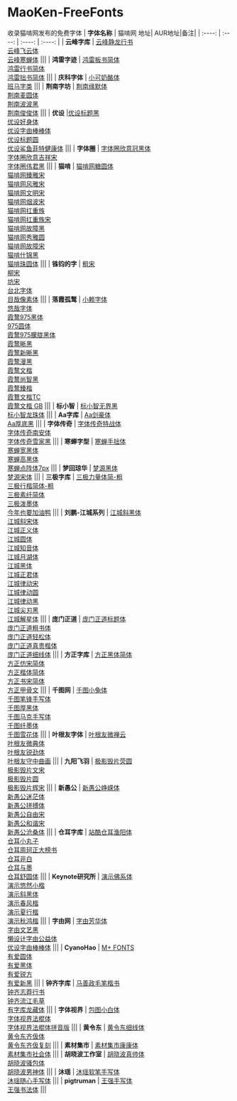 # MaoKen-FreeFonts
收录猫啃网发布的免费字体
| **字体名称** | 猫啃网 地址| AUR地址|备注|
| :----: | :----: | :----: | :----: |
| **云峰字库** | [云峰静龙行书](https://www.maoken.com/freefonts/16178.html) <br> [云峰飞云体](https://www.maoken.com/freefonts/16607.html) <br> [云峰寒蝉体](https://www.maoken.com/freefonts/18085.html) |||
| **鸿雷字迹** | [鸿雷板书简体](https://www.maoken.com/freefonts/3791.html) <br> [鸿雷行书简体](https://www.maoken.com/freefonts/16904.html) <br> [鸿雷拙书简体](https://www.maoken.com/freefonts/17746.html) |||
| **庆科字体** | [小可奶酪体](https://www.maoken.com/freefonts/15194.html) <br> [班马字类](https://www.maoken.com/freefonts/17628.html) |||
| **荆南字坊** | [荆南缘默体](https://www.maoken.com/freefonts/9550.html) <br> [荆南麦圆体](https://www.maoken.com/freefonts/12727.html) <br> [荆南波波黑](https://www.maoken.com/freefonts/14257.html) <br> [荆南俊俊体](https://www.maoken.com/freefonts/17414.html) |||
| **优设** |[优设标题黑](https://www.maoken.com/freefonts/1413.html) <br> [优设好身体](https://www.maoken.com/freefonts/2840.html) <br> [优设字由棒棒体](https://www.maoken.com/freefonts/9573.html) <br> [优设标题圆](https://www.maoken.com/freefonts/14598.html) <br> [优设鲨鱼菲特健康体](https://www.maoken.com/freefonts/17272.html) |||
| **字体圈** | [字体圈欣意冠黑体](https://www.maoken.com/freefonts/3664.html) <br> [字体圈欣意吉祥宋](https://www.maoken.com/freefonts/8943.html) <br> [字体圈伟君黑](https://www.maoken.com/freefonts/17052.html) |||
| **猫啃** | [猫啃网糖圆体](https://www.maoken.com/freefonts/6058.html) <br> [猫啃网臻雅宋](https://www.maoken.com/freefonts/7006.html) <br> [猫啃网风雅宋](https://www.maoken.com/freefonts/7026.html) <br> [猫啃网文明宋](https://www.maoken.com/freefonts/7658.html) <br> [猫啃网烟波宋](https://www.maoken.com/freefonts/7911.html) <br> [猫啃网扛重族](https://www.maoken.com/freefonts/11067.html) <br> [猫啃网扛重族宋](https://www.maoken.com/freefonts/11876.html) <br> [猫啃网故障黑](https://www.maoken.com/freefonts/14318.html) <br> [猫啃网秀雅圆](https://www.maoken.com/freefonts/15394.html) <br> [猫啃网故障宋](https://www.maoken.com/freefonts/15861.html) <br> [猫啃什锦黑](https://www.maoken.com/freefonts/16964.html) <br> [猫啃珠圆体](https://www.maoken.com/freefonts/17948.html) |||
| **铢钧的字** | [粗宋](https://www.maoken.com/freefonts/11089.html) <br> [柳宋](https://www.maoken.com/freefonts/11271.html) <br> [坊宋](https://www.maoken.com/freefonts/13709.html) <br> [台北字体](https://www.maoken.com/freefonts/15633.html) <br> [目哉像素体](https://www.maoken.com/freefonts/16894.html) |||
| **落霞孤鹜** | [小赖字体](https://www.maoken.com/freefonts/4306.html) <br> [悠哉字体](https://www.maoken.com/freefonts/5423.html) <br> [霞鹜975黑体](https://www.maoken.com/freefonts/6327.html) <br> [975圆体](https://www.maoken.com/freefonts/6339.html) <br> [霞鹜975朦胧黑体](https://www.maoken.com/freefonts/7146.html) <br> [霞鹜晰黑](https://www.maoken.com/freefonts/8781.html) <br> [霞鹜新晰黑](https://www.maoken.com/freefonts/8999.html) <br> [霞鹜漫黑](https://www.maoken.com/freefonts/9523.html) <br> [霞鹜文楷](https://www.maoken.com/freefonts/9704.html) <br> [霞鹜尚智黑](https://www.maoken.com/freefonts/10610.html) <br> [霞鹜臻楷](https://www.maoken.com/freefonts/14773.html) <br> [霞鶩文楷TC](https://www.maoken.com/freefonts/16424.html) <br> [霞鹜文楷 GB](https://www.maoken.com/freefonts/16864.html) |||
| **标小智** | [标小智无界黑](https://www.maoken.com/freefonts/16766.html) <br> [标小智龙珠体](https://www.maoken.com/freefonts/17684.html) |||
| **Aa字库** | [Aa剑豪体](https://www.maoken.com/freefonts/15675.html) <br> [Aa厚底黑](https://www.maoken.com/freefonts/16733.html) |||
| **字体传奇** | [字体传奇特战体](https://www.maoken.com/freefonts/5307.html) <br> [字体传奇南安体](https://www.maoken.com/freefonts/10620.html) <br> [字体传奇雪家黑](https://www.maoken.com/freefonts/16626.html) |||
| **寒蝉字型** | [寒蝉手拙体](https://www.maoken.com/freefonts/2410.html) <br> [寒蝉宽黑体](https://www.maoken.com/freefonts/14435.html) <br> [寒蝉高黑体](https://www.maoken.com/freefonts/14450.html) <br> [寒蝉点阵体7px](https://www.maoken.com/freefonts/15595.html) |||
| **梦回琼华** | [梦源黑体](https://www.maoken.com/freefonts/15248.html) <br> [梦源宋体](https://www.maoken.com/freefonts/15311.html) |||
| **三极字库** | [三极力量体简-粗](https://www.maoken.com/freefonts/13769.html) <br> [三极行楷简体-粗](https://www.maoken.com/freefonts/13772.html) <br> [三极素纤简体](https://www.maoken.com/freefonts/13786.html) <br> [三极泼墨体](https://www.maoken.com/freefonts/13790.html) <br> [今年也要加油鸭](https://www.maoken.com/freefonts/15223.html) |||
| **刘鹏-江城系列** | [江城斜黑体](https://www.maoken.com/freefonts/4589.html) <br> [江城斜宋体](https://www.maoken.com/freefonts/4679.html) <br> [江城正义体](https://www.maoken.com/freefonts/4794.html) <br> [江城圆体](https://www.maoken.com/freefonts/4916.html) <br> [江城知音体](https://www.maoken.com/freefonts/5031.html) <br> [江城月湖体](https://www.maoken.com/freefonts/5091.html) <br> [江城黑体](https://www.maoken.com/freefonts/5275.html) <br> [江城正君体](https://www.maoken.com/freefonts/6264.html) <br> [江城律动宋](https://www.maoken.com/freefonts/7041.html) <br> [江城律动圆](https://www.maoken.com/freefonts/7116.html) <br> [江城律动黑](https://www.maoken.com/freefonts/7133.html) <br> [江城尖刃黑](https://www.maoken.com/freefonts/7208.html) <br> [江城解星体](https://www.maoken.com/freefonts/15107.html) |||
| **庞门正道** | [庞门正道标题体](https://www.maoken.com/freefonts/977.html) <br> [庞门正道粗书体](https://www.maoken.com/freefonts/1080.html) <br> [庞门正道轻松体](https://www.maoken.com/freefonts/1123.html) <br> [庞门正道真贵楷体](https://www.maoken.com/freefonts/8679.html) <br> [庞门正道细线体](https://www.maoken.com/freefonts/14409.html) |||
| **方正字库** | [方正黑体简体](https://www.maoken.com/freefonts/1831.html) <br> [方正仿宋简体](https://www.maoken.com/freefonts/1841.html) <br> [方正楷体简体](https://www.maoken.com/freefonts/1850.html) <br> [方正书宋简体](https://www.maoken.com/freefonts/1857.html) <br> [方正甲骨文](https://www.maoken.com/freefonts/11743.html) |||
| **千图网** | [千图小兔体](https://www.maoken.com/freefonts/6682.html) <br> [千图笔锋手写体](https://www.maoken.com/freefonts/11288.html) <br> [千图厚黑体](https://www.maoken.com/freefonts/11301.html) <br> [千图马克手写体](https://www.maoken.com/freefonts/11312.html) <br> [千图纤墨体](https://www.maoken.com/freefonts/11323.html) <br> [千图雪花体](https://www.maoken.com/freefonts/11334.html) |||
| **叶根友字体** | [叶根友微禅云](https://www.maoken.com/freefonts/1513.html) <br> [叶根友微典体](https://www.maoken.com/freefonts/1522.html) <br> [叶根友锐劲体](https://www.maoken.com/freefonts/1530.html) <br> [叶根友守中曲画](https://www.maoken.com/freefonts/1541.html) |||
| **九阳飞羽** | [极影毁片荧圆](https://www.maoken.com/freefonts/9772.html) <br> [极影毁片文宋](https://www.maoken.com/freefonts/9917.html) <br> [极影毁片圆](https://www.maoken.com/freefonts/6276.html) <br> [极影毁片辉宋](https://www.maoken.com/freefonts/6402.html) |||
| **新愚公** | [新愚公峥嵘体](https://www.maoken.com/freefonts/7164.html) <br> [新愚公迷茫体](https://www.maoken.com/freefonts/7173.html) <br> [新愚公拼搏体](https://www.maoken.com/freefonts/7759.html) <br> [新愚公自由宋](https://www.maoken.com/freefonts/7628.html) <br> [新愚公和谐宋](https://www.maoken.com/freefonts/7595.html) <br> [新愚公沧桑体](https://www.maoken.com/freefonts/7186.html) |||
| **仓耳字库** | [站酷仓耳渔阳体](https://www.maoken.com/freefonts/6665.html) <br> [仓耳小丸子](https://www.maoken.com/freefonts/6901.html) <br> [仓耳周珂正大榜书](https://www.maoken.com/freefonts/6910.html) <br> [仓耳非白](https://www.maoken.com/freefonts/6919.html) <br> [仓耳与墨](https://www.maoken.com/freefonts/6929.html) <br> [仓耳舒圆体](https://www.maoken.com/freefonts/6941.html) |||
| **Keynote研究所** | [演示佛系体](https://www.maoken.com/freefonts/3398.html) <br> [演示悠然小楷](https://www.maoken.com/freefonts/3521.html) <br> [演示斜黑体](https://www.maoken.com/freefonts/4535.html) <br> [演示春风楷](https://www.maoken.com/freefonts/6073.html) <br> [演示夏行楷](https://www.maoken.com/freefonts/6085.html) <br> [演示秋鸿楷](https://www.maoken.com/freefonts/6094.html) |||
| **字由网** | [字由芳华体](https://www.maoken.com/freefonts/3175.html) <br> [字由文艺黑](https://www.maoken.com/freefonts/3192.html) <br> [懒设计字由公益体](https://www.maoken.com/freefonts/12155.html) <br> [优设字由棒棒体](https://www.maoken.com/freefonts/9573.html) |||
| **CyanoHao** | [M+ FONTS](https://www.maoken.com/freefonts/337.html) <br> [有爱圆体](https://www.maoken.com/freefonts/2685.html) <br> [有爱黑体](https://www.maoken.com/freefonts/3050.html) <br> [有爱锐方](https://www.maoken.com/freefonts/3063.html) <br> [有爱新黑](https://www.maoken.com/freefonts/4294.html) |||
| **钟齐字库** | [马善政毛笔楷书](https://www.maoken.com/freefonts/2396.html) <br> [钟齐志莽行书](https://www.maoken.com/freefonts/2816.html) <br> [钟齐流江毛草](https://www.maoken.com/freefonts/2903.html) <br> [有字库龙藏体](https://www.maoken.com/freefonts/3034.html) |||
| **字体视界** | [包图小白体](https://www.maoken.com/freefonts/642.html) <br> [字体视界法棍体](https://www.maoken.com/freefonts/1569.html) <br> [字体视界法棍体拼音版](https://www.maoken.com/freefonts/2992.html) |||
| **黄令东** | [黄令东细线体](https://www.maoken.com/freefonts/2634.html) <br> [黄令东齐伋体](https://www.maoken.com/freefonts/2546.html) <br> [黄令东齐伋复刻](https://www.maoken.com/freefonts/3094.html) |||
| **素材集市** | [素材集市康康体](https://www.maoken.com/freefonts/2190.html) <br> [素材集市社会体](https://www.maoken.com/freefonts/10257.html) |||
| **胡晓波工作室** | [胡晓波真帅体](https://www.maoken.com/freefonts/1355.html) <br> [胡晓波骚包体](https://www.maoken.com/freefonts/1374.html) <br> [胡晓波男神体](https://www.maoken.com/freefonts/1389.html) |||
| **沐瑶** | [沐瑶软笔手写体](https://www.maoken.com/freefonts/1309.html) <br> [沐瑶随心手写体](https://www.maoken.com/freefonts/1323.html) |||
| **pigtruman** | [王强手写体](https://www.maoken.com/freefonts/592.html) <br> [王强书法体](https://www.maoken.com/freefonts/601.html) |||
